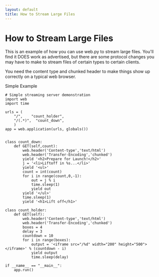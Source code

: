 ```yaml
---
layout: default
title: How to Stream Large Files
---
```


# How to Stream Large Files

This is an example of how you can use web.py to stream large files.  You'll find it DOES work as advertised, but there are some protocol changes you may have to make to stream files of certain types to certain clients.  

You need the content type and chunked header to make things show up correctly on a typical web browser.  

Simple Example

    # Simple streaming server demonstration
    import web
    import time
     
    urls = (
        "/",    "count_holder",
        "/(.*)",  "count_down",
        )
    app = web.application(urls, globals())
     

    class count_down:
        def GET(self,count):
            web.header('Content-type','text/html')
            web.header('Transfer-Encoding','chunked')        
            yield '<h2>Prepare for Launch!</h2>'
            j = '<li>Liftoff in %s...</li>'
            yield '<ul>'
            count = int(count)
            for i in range(count,0,-1):
                out = j % i
                time.sleep(1)
                yield out
            yield '</ul>'
            time.sleep(1)
            yield '<h1>Lift off</h1>'
            
    class count_holder:
        def GET(self):
            web.header('Content-type','text/html')
            web.header('Transfer-Encoding','chunked')        
            boxes = 4
            delay = 3
            countdown = 10
            for i in range(boxes):
                output = '<iframe src="/%d" width="200" height="500"></iframe>' % (countdown - i)
                yield output
                time.sleep(delay)
            
    if __name__ == "__main__":
        app.run()